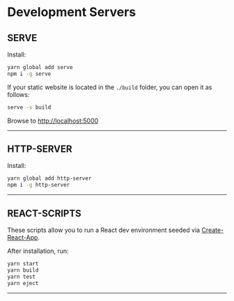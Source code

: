 # Development Servers

## SERVE

Install:

``` bash
yarn global add serve
npm i -g serve
```

If your static website is located in the `./build` folder, you can open it as follows:

``` bash
serve -s build
```

Browse to <http://localhost:5000>

---

## HTTP-SERVER

Install:

``` bash
yarn global add http-server
npm i -g http-server
```

---

## REACT-SCRIPTS

These scripts allow you to run a React dev environment seeded via [Create-React-App](https://facebook.github.io/create-react-app/).

After installation, run:

``` bash
yarn start
yarn build
yarn test
yarn eject
```

---
